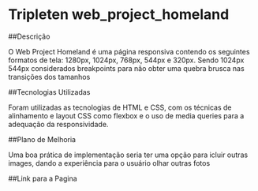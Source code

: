 # Tripleten web_project_homeland


##Descrição

O Web Project Homeland é uma página responsiva contendo os seguintes formatos de tela: 1280px, 1024px, 768px, 544px e 320px. Sendo 1024px 544px considerados breakpoints para não obter uma quebra brusca nas transições dos tamanhos


##Tecnologias Utilizadas

Foram utilizadas as tecnologias de HTML e CSS, com os técnicas de alinhamento e layout CSS como flexbox e o uso de media queries para a adequação da responsividade.

##Plano de Melhoria

Uma boa prática de implementação seria ter uma opção para icluir outras images, dando a experiência para o usuário olhar outras fotos

##Link para a Pagina 


